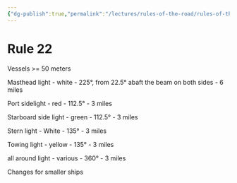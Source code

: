 ```yaml
---
{"dg-publish":true,"permalink":"/lectures/rules-of-the-road/rules-of-the-road-index/rule-22-visibility-of-lights/"}
---
```


# Rule 22

Vessels >= 50 meters

Masthead light - white - 225°, from 22.5° abaft the beam on both sides - 6 miles

Port sidelight - red - 112.5° - 3 miles

Starboard side light - green - 112.5° - 3 miles

Stern light - White - 135° - 3 miles

Towing light - yellow - 135° - 3 miles

all around light - various - 360° - 3 miles

Changes for smaller ships